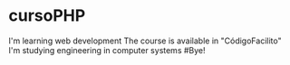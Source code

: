 # cursoPHP
I'm learning web development
The course is available in "CódigoFacilito"
I'm studying engineering in computer systems
#Bye!
